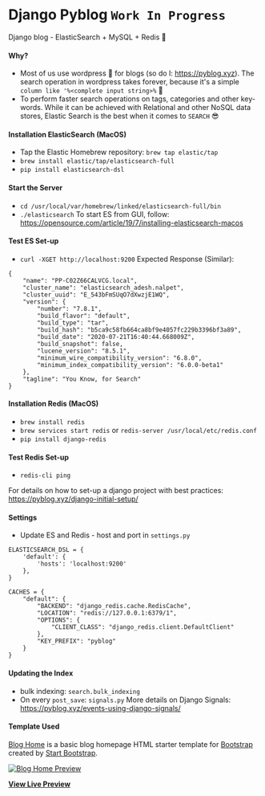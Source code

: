 # Django Pyblog `Work In Progress`
Django blog - ElasticSearch + MySQL + Redis 🚀

#### Why?
- Most of us use wordpress 🥱 for blogs (so do I: https://pyblog.xyz). The search operation in wordpress takes forever, because it's a simple `column like '%<complete input string>%` 🤕
- To perform faster search operations on tags, categories and other key-words. While it can be achieved with Relational and other NoSQL data stores, Elastic Search is the best when it comes to `SEARCH` 😎

#### Installation ElasticSearch (MacOS)
- Tap the Elastic Homebrew repository: `brew tap elastic/tap`
- `brew install elastic/tap/elasticsearch-full`
- `pip install elasticsearch-dsl`

#### Start the Server
- `cd /usr/local/var/homebrew/linked/elasticsearch-full/bin`
- `./elasticsearch`
To start ES from GUI, follow: https://opensource.com/article/19/7/installing-elasticsearch-macos

#### Test ES Set-up
- `curl -XGET http://localhost:9200`
Expected Response (Similar):
```
{
    "name": "PP-C02Z66CALVCG.local",
    "cluster_name": "elasticsearch_adesh.nalpet",
    "cluster_uuid": "E_543bFmSUqO7dXwzjE1WQ",
    "version": {
        "number": "7.8.1",
        "build_flavor": "default",
        "build_type": "tar",
        "build_hash": "b5ca9c58fb664ca8bf9e4057fc229b3396bf3a89",
        "build_date": "2020-07-21T16:40:44.668009Z",
        "build_snapshot": false,
        "lucene_version": "8.5.1",
        "minimum_wire_compatibility_version": "6.8.0",
        "minimum_index_compatibility_version": "6.0.0-beta1"
    },
    "tagline": "You Know, for Search"
}
```

#### Installation Redis (MacOS)
- `brew install redis`
- `brew services start redis` or `redis-server /usr/local/etc/redis.conf`
- `pip install django-redis`

#### Test Redis Set-up
- `redis-cli ping`

For details on how to set-up a django project with best practices: https://pyblog.xyz/django-initial-setup/

#### Settings
- Update ES and Redis - host and port in `settings.py` 
```
ELASTICSEARCH_DSL = {
    'default': {
        'hosts': 'localhost:9200'
    },
}
```
```
CACHES = {
    "default": {
        "BACKEND": "django_redis.cache.RedisCache",
        "LOCATION": "redis://127.0.0.1:6379/1",
        "OPTIONS": {
            "CLIENT_CLASS": "django_redis.client.DefaultClient"
        },
        "KEY_PREFIX": "pyblog"
    }
}
```

#### Updating the Index
- bulk indexing: `search.bulk_indexing`
- On every `post_save`: `signals.py`
More details on Django Signals: https://pyblog.xyz/events-using-django-signals/

#### Template Used
[Blog Home](https://startbootstrap.com/templates/blog-home/) is a basic blog homepage HTML starter template for [Bootstrap](https://getbootstrap.com/) created by [Start Bootstrap](https://startbootstrap.com/).

[![Blog Home Preview](https://startbootstrap.com/assets/img/screenshots/templates/blog-home.png)](https://startbootstrap.github.io/startbootstrap-blog-home/)

**[View Live Preview](https://startbootstrap.github.io/startbootstrap-blog-home/)**
